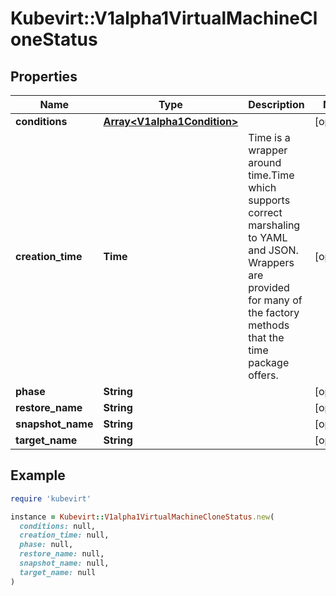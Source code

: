 # Kubevirt::V1alpha1VirtualMachineCloneStatus

## Properties

| Name | Type | Description | Notes |
| ---- | ---- | ----------- | ----- |
| **conditions** | [**Array&lt;V1alpha1Condition&gt;**](V1alpha1Condition.md) |  | [optional] |
| **creation_time** | **Time** | Time is a wrapper around time.Time which supports correct marshaling to YAML and JSON.  Wrappers are provided for many of the factory methods that the time package offers. | [optional] |
| **phase** | **String** |  | [optional] |
| **restore_name** | **String** |  | [optional] |
| **snapshot_name** | **String** |  | [optional] |
| **target_name** | **String** |  | [optional] |

## Example

```ruby
require 'kubevirt'

instance = Kubevirt::V1alpha1VirtualMachineCloneStatus.new(
  conditions: null,
  creation_time: null,
  phase: null,
  restore_name: null,
  snapshot_name: null,
  target_name: null
)
```

